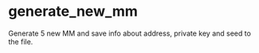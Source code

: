 # generate_new_mm

Generate 5 new MM and save info about address, private key and seed to the file.
